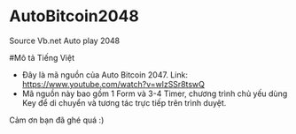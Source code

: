 # AutoBitcoin2048
Source Vb.net Auto play 2048

#Mô tả Tiếng Việt
- Đây là mã nguồn của Auto Bitcoin 2047. Link: https://www.youtube.com/watch?v=wlzSSr8tswQ
- Mã nguồn này bao gồm 1 Form và 3-4 Timer, chương trình chủ yếu dùng Key để di chuyển và tương tác trực tiếp trên trình duyệt.

Cảm ơn bạn đã ghé quá :)
